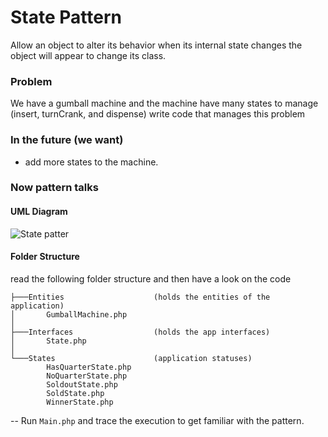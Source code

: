 # State Pattern
Allow an object to alter its behavior when its internal state changes the object will appear to change its class.

### Problem
We have a gumball machine and the machine have many states to manage (insert, turnCrank, and dispense) write code that manages this problem

### In the future (we want)
- add more states to the machine.

### Now pattern talks

#### UML Diagram
![State patter](https://raw.githubusercontent.com/LionRoar/Head-First-Design-Patterns-PHP/master/ch10/state_pattern.png)
#### Folder Structure
read the following folder structure and then have a look on the code
```
├───Entities                    (holds the entities of the application)
│       GumballMachine.php
│
├───Interfaces                  (holds the app interfaces)
│       State.php
│
└───States                      (application statuses)
        HasQuarterState.php
        NoQuarterState.php
        SoldoutState.php
        SoldState.php
        WinnerState.php
```

-- Run `Main.php` and trace the execution to get familiar with the pattern.